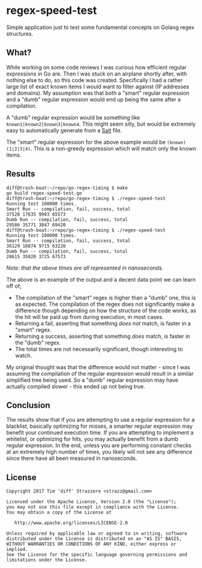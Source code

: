 # regex-speed-test
Simple application just to test some fundamental concepts on Golang regex structures.

## What?
While working on some code reviews I was curious how efficient regular expressions
in Go are. Then I was stuck on an airplane shortly after, with nothing else to do,
so this code was created. Specifically I had a rather large list of exact known
items I would want to filter against (IP addresses and domains). My assumption was
that both a "smart" regular expression and a "dumb" regular expression would end up
being the same after a compilation.

A "dumb" regular expression would be something like `known1|known2|known3|known4`.
This might seem silly, but would be extremely easy to automatically generate from
a [Salt](https://github.com/saltstack/salt) file.

The "smart" regular expression for the above example would be `(known)(1|2|3|4)`.
This is a non-greedy expression which will match only the known items.

## Results

```
diff@trash-boat:~/repo/go-regex-timing $ make
go build regex-speed-test.go
diff@trash-boat:~/repo/go-regex-timing $ ./regex-speed-test
Running test 100000 times.
Smart Run -- compilation, fail, success, total
37528 17635 9903 65573
Dumb Run -- compilation, fail, success, total
29586 35771 3847 69420
diff@trash-boat:~/repo/go-regex-timing $ ./regex-speed-test
Running test 100000 times.
Smart Run -- compilation, fail, success, total
36129 16874 9715 63220
Dumb Run -- compilation, fail, success, total
28615 35020 3725 67573
```
_*Note:* that the above times are all represented in nanoseconds._

The above is an example of the output and a decent data point we can learn off of;
 - The compilation of the "smart" regex is higher than a "dumb" one, this is as expected.
   The compilation of the regex does not significantly make a difference though depending
   on how the structure of the code works, as the hit will be paid up from during execution,
   in most cases.
 - Returning a fail, asserting that something _does not_ match, is faster in a "smart"
   regex.
 - Returning a success, asserting that something _does_ match, is faster in
  the "dumb" regex.
 - The total times are not necessarily significant, though interesting to watch.

My original thought was that the difference would not matter - since I was assuming
the compilation of the regular expression would result in a similar simplified tree
being used. So a "dumb" regular expression may have actually compiled slower - this
ended up not being true.

## Conclusion

The results show that if you are attempting to use a regular expression for a blacklist,
basically optimizing for misses, a smarter regular expression may benefit your
continued execution time. If you are attempting to implement a whitelist, or optimizing
for hits, you may actually benefit from a dumb regular expression. In the end,
unless you are performing constant checks at an extremely high number of times,
you likely will not see any difference since there have all been measured in nanoseconds.


## License

    Copyright 2017 Tim 'diff' Strazzere <strazz@gmail.com>

    Licensed under the Apache License, Version 2.0 (the "License");
    you may not use this file except in compliance with the License.
    You may obtain a copy of the License at

       http://www.apache.org/licenses/LICENSE-2.0

    Unless required by applicable law or agreed to in writing, software
    distributed under the License is distributed on an "AS IS" BASIS,
    WITHOUT WARRANTIES OR CONDITIONS OF ANY KIND, either express or implied.
    See the License for the specific language governing permissions and
    limitations under the License.
